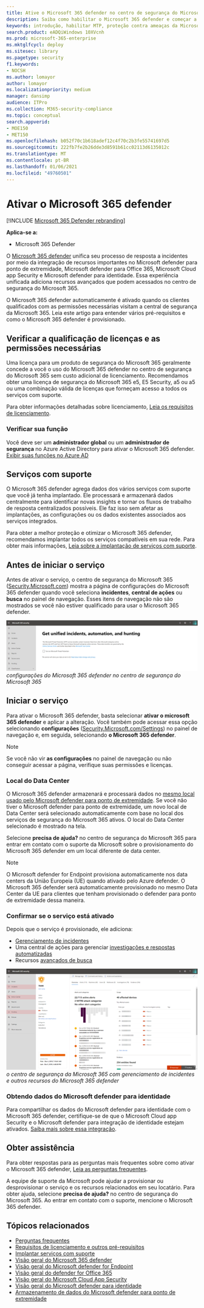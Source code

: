 ```yaml
---
title: Ative o Microsoft 365 defender no centro de segurança do Microsoft 365
description: Saiba como habilitar o Microsoft 365 defender e começar a integrar seu incidente de segurança e resposta.
keywords: introdução, habilitar MTP, proteção contra ameaças da Microsoft, M365, segurança, local dos dados, permissões necessárias, qualificação para licença, página Configurações
search.product: eADQiWindows 10XVcnh
ms.prod: microsoft-365-enterprise
ms.mktglfcycl: deploy
ms.sitesec: library
ms.pagetype: security
f1.keywords:
- NOCSH
ms.author: lomayor
author: lomayor
ms.localizationpriority: medium
manager: dansimp
audience: ITPro
ms.collection: M365-security-compliance
ms.topic: conceptual
search.appverid:
- MOE150
- MET150
ms.openlocfilehash: b052f70c1b618adef12c4f70c2b3fe55741697d5
ms.sourcegitcommit: 222fb7fe2b26dde3d8591b61cc02113d6135012c
ms.translationtype: MT
ms.contentlocale: pt-BR
ms.lasthandoff: 01/06/2021
ms.locfileid: "49760501"
---
```

# <a name="turn-on-microsoft-365-defender"></a>Ativar o Microsoft 365 defender

[!INCLUDE [Microsoft 365 Defender rebranding](../includes/microsoft-defender.md)]


**Aplica-se a:**
- Microsoft 365 Defender

O [Microsoft 365 defender](microsoft-threat-protection.md) unifica seu processo de resposta a incidentes por meio da integração de recursos importantes no Microsoft defender para ponto de extremidade, Microsoft defender para Office 365, Microsoft Cloud app Security e Microsoft defender para identidade. Essa experiência unificada adiciona recursos avançados que podem acessados no centro de segurança do Microsoft 365.

O Microsoft 365 defender automaticamente é ativado quando os clientes qualificados com as permissões necessárias visitam a central de segurança da Microsoft 365. Leia este artigo para entender vários pré-requisitos e como o Microsoft 365 defender é provisionado.

## <a name="check-license-eligibility-and-required-permissions"></a>Verificar a qualificação de licenças e as permissões necessárias

Uma licença para um produto de segurança do Microsoft 365 geralmente concede a você o uso do Microsoft 365 defender no centro de segurança do Microsoft 365 sem custo adicional de licenciamento. Recomendamos obter uma licença de segurança do Microsoft 365 e5, E5 Security, a5 ou a5 ou uma combinação válida de licenças que forneçam acesso a todos os serviços com suporte.

Para obter informações detalhadas sobre licenciamento, [Leia os requisitos de licenciamento](prerequisites.md#licensing-requirements).

### <a name="check-your-role"></a>Verificar sua função

Você deve ser um **administrador global** ou um **administrador de segurança** no Azure Active Directory para ativar o Microsoft 365 defender. [Exibir suas funções no Azure AD](https://docs.microsoft.com/azure/active-directory/users-groups-roles/directory-manage-roles-portal)

## <a name="supported-services"></a>Serviços com suporte

O Microsoft 365 defender agrega dados dos vários serviços com suporte que você já tenha implantado. Ele processará e armazenará dados centralmente para identificar novas insights e tornar os fluxos de trabalho de resposta centralizados possíveis. Ele faz isso sem afetar as implantações, as configurações ou os dados existentes associados aos serviços integrados.

Para obter a melhor proteção e otimizar o Microsoft 365 defender, recomendamos implantar todos os serviços compatíveis em sua rede. Para obter mais informações, [Leia sobre a implantação de serviços com suporte](deploy-supported-services.md).

## <a name="before-starting-the-service"></a>Antes de iniciar o serviço

Antes de ativar o serviço, o centro de segurança do Microsoft 365 ([Security.Microsoft.com](https://security.microsoft.com)) mostra a página de configurações do Microsoft 365 defender quando você seleciona **incidentes**, **central de ações** ou **busca** no painel de navegação. Esses itens de navegação não são mostrados se você não estiver qualificado para usar o Microsoft 365 defender.

![Imagem da página de configurações do Microsoft 365 defender mostra se o Microsoft 365 defender não foi ativado nas ](../../media/mtp-enable/mtp-settings.png)
 *configurações do Microsoft 365 defender no centro de segurança do Microsoft 365*

## <a name="starting-the-service"></a>Iniciar o serviço

Para ativar o Microsoft 365 defender, basta selecionar **ativar o microsoft 365 defender** e aplicar a alteração. Você também pode acessar essa opção selecionando **configurações** ([Security.Microsoft.com/Settings](https://security.microsoft.com/settings)) no painel de navegação e, em seguida, selecionando **o Microsoft 365 defender**.

> [!NOTE]
> Se você não vir **as configurações** no painel de navegação ou não conseguir acessar a página, verifique suas permissões e licenças.

### <a name="data-center-location"></a>Local do Data Center

O Microsoft 365 defender armazenará e processará dados no [mesmo local usado pelo Microsoft defender para ponto de extremidade](https://docs.microsoft.com/windows/security/threat-protection/microsoft-defender-atp/data-storage-privacy). Se você não tiver o Microsoft defender para ponto de extremidade, um novo local de Data Center será selecionado automaticamente com base no local dos serviços de segurança do Microsoft 365 ativos. O local do Data Center selecionado é mostrado na tela.

Selecione **precisa de ajuda?** no centro de segurança do Microsoft 365 para entrar em contato com o suporte da Microsoft sobre o provisionamento do Microsoft 365 defender em um local diferente de data center.

> [!NOTE]
> O Microsoft defender for Endpoint provisiona automaticamente nos data centers da União Europeia (UE) quando ativado pelo Azure defender. O Microsoft 365 defender será automaticamente provisionado no mesmo Data Center da UE para clientes que tenham provisionado o defender para ponto de extremidade dessa maneira.

### <a name="confirm-that-the-service-is-on"></a>Confirmar se o serviço está ativado

Depois que o serviço é provisionado, ele adiciona:

- [Gerenciamento de incidentes](incidents-overview.md)
- Uma central de ações para gerenciar [investigações e respostas automatizadas](mtp-autoir.md)
- Recursos [avançados de busca](advanced-hunting-overview.md)

![Imagem do painel de navegação do centro de segurança do Microsoft 365 com o Microsoft 365 defender apresenta ](../../media/mtp-enable/mtp-on.png)
 *o centro de segurança da Microsoft 365 com gerenciamento de incidentes e outros recursos do Microsoft 365 defender*

### <a name="getting-microsoft-defender-for-identity-data"></a>Obtendo dados do Microsoft defender para identidade

Para compartilhar os dados do Microsoft defender para identidade com o Microsoft 365 defender, certifique-se de que o Microsoft Cloud app Security e o Microsoft defender para integração de identidade estejam ativados. [Saiba mais sobre essa integração](https://docs.microsoft.com/cloud-app-security/mdi-integration).

## <a name="get-assistance"></a>Obter assistência

Para obter respostas para as perguntas mais frequentes sobre como ativar o Microsoft 365 defender, [Leia as perguntas frequentes](mtp-enable-faq.md).

A equipe de suporte da Microsoft pode ajudar a provisionar ou desprovisionar o serviço e os recursos relacionados em seu locatário. Para obter ajuda, selecione **precisa de ajuda?** no centro de segurança do Microsoft 365. Ao entrar em contato com o suporte, mencione o Microsoft 365 defender.

## <a name="related-topics"></a>Tópicos relacionados

- [Perguntas frequentes](mtp-enable-faq.md)
- [Requisitos de licenciamento e outros pré-requisitos](prerequisites.md)
- [Implantar serviços com suporte](deploy-supported-services.md)
- [Visão geral do Microsoft 365 defender](microsoft-threat-protection.md)
- [Visão geral do Microsoft defender for Endpoint](https://docs.microsoft.com/windows/security/threat-protection/microsoft-defender-atp/microsoft-defender-advanced-threat-protection)
- [Visão geral do defender for Office 365](../office-365-security/office-365-atp.md)
- [Visão geral do Microsoft Cloud App Security](https://docs.microsoft.com/cloud-app-security/what-is-cloud-app-security)
- [Visão geral do Microsoft defender para identidade](https://docs.microsoft.com/azure-advanced-threat-protection/what-is-atp)
- [Armazenamento de dados do Microsoft defender para ponto de extremidade](https://docs.microsoft.com/windows/security/threat-protection/microsoft-defender-atp/data-storage-privacy)
